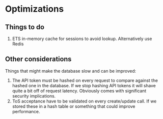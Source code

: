 # Optimizations

## Things to do

1.  ETS in-memory cache for sessions to avoid lookup.  Alternatively use Redis

## Other considerations

Things that might make the database slow and can be improved:

1.  The API token must be hashed on every request to compare against the hashed one in the database.  If we stop hashing API tokens it will shave quite a bit off of request latency.  Obviously comes with significant security implications.
2.  ToS acceptance have to be validated on every create/update call.  If we stored these in a hash table or something that could improve performance.


